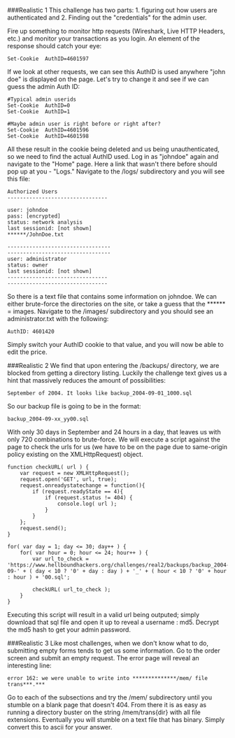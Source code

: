 ###Realistic 1
This challenge has two parts: 1. figuring out how users are authenticated and 2. Finding out the "credentials" for the admin user. 

Fire up something to monitor http requests (Wireshark, Live HTTP Headers, etc.) and monitor your transactions as you login. An element of the response should catch your eye:
```
Set-Cookie	AuthID=4601597
```

If we look at other requests, we can see this AuthID is used anywhere "john doe" is displayed on the page. Let's try to change it and see if we can guess the admin Auth ID:
```
#Typical admin userids
Set-Cookie	AuthID=0
Set-Cookie	AuthID=1

#Maybe admin user is right before or right after?
Set-Cookie	AuthID=4601596
Set-Cookie	AuthID=4601598
```

All these result in the cookie being deleted and us being unauthenticated, so we need to find the actual AuthID used. Log in as 
"johndoe" again and navigate to the "Home" page. Here a link that wasn't there before should pop up at you - "Logs." Navigate to the /logs/ subdirectory and you will see this file:
```
Authorized Users
--------------------------------

user: johndoe
pass: [encrypted]
status: network analysis
last sessionid: [not shown]
******/JohnDoe.txt

---------------------------------
---------------------------------
user: administrator
status: owner
last sessionid: [not shown]
--------------------------------
--------------------------------
```

So there is a text file that contains some information on johndoe. We can either brute-force the directories on the site, or take a guess that the ****** = images. Navigate to the /images/ subdirectory and you should see an administrator.txt with the following:
```
AuthID: 4601420
```

Simply switch your AuthID cookie to that value, and you will now be able to edit the price. 

###Realistic 2
We find that upon entering the /backups/ directory, we are blocked from getting a directory listing. Luckily the challenge text gives us a hint that massively reduces the amount of possibilities:
```
September of 2004. It looks like backup_2004-09-01_1000.sql
```

So our backup file is going to be in the format:
```
backup_2004-09-xx_yy00.sql
```

With only 30 days in September and 24 hours in a day, that leaves us with only 720 combinations to brute-force. We will execute a script against the page to check the urls for us (we have to be on the page due to same-origin policy existing on the XMLHttpRequest) object.
```
function checkURL( url ) {
	var request = new XMLHttpRequest();  
	request.open('GET', url, true);
	request.onreadystatechange = function(){
	    if (request.readyState == 4){
	        if (request.status != 404) {  
	            console.log( url );
	        }  
	    }
	};
	request.send();
}

for( var day = 1; day <= 30; day++ ) {
	for( var hour = 0; hour <= 24; hour++ ) {
		var url_to_check = 'https://www.hellboundhackers.org/challenges/real2/backups/backup_2004-09-' + ( day < 10 ? '0' + day : day ) + '_' + ( hour < 10 ? '0' + hour : hour ) + '00.sql';

		checkURL( url_to_check );
	}
}
```

Executing this script will result in a valid url being outputed; simply download that sql file and open it up to reveal a username : md5. Decrypt the md5 hash to get your admin password.

###Realistic 3
Like most challenges, when we don't know what to do, submitting empty forms tends to get us some information. Go to the order screen and submit an empty request. The error page will reveal an interesting line:
```
error 162: we were unable to write into **************/mem/ file trans***.***
```

Go to each of the subsections and try the /mem/ subdirectory until you stumble on a blank page that doesn't 404. From there it is as easy as running a directory buster on the string /mem/trans{dir} with all file extensions. Eventually you will stumble on a text file that has binary. Simply convert this to ascii for your answer.


